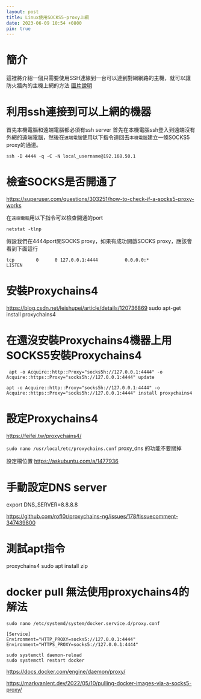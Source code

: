 ```yaml
---
layout: post
title: Linux使用SOCKS5-proxy上網
date: 2023-06-09 10:54 +0800
pin: true
---
```


# 簡介
這裡將介紹一個只需要使用SSH連線到一台可以連到對網網路的主機，就可以讓防火牆內的主機上網的方法
[圖片說明](https://ma.ttias.be/socks-proxy-linux-ssh-bypass-content-filters/)

# 利用ssh連接到可以上網的機器
首先本機電腦和遠端電腦都必須有ssh server
首先在本機電腦ssh登入到遠端沒有外網的遠端電腦，然後在`遠端電腦`使用以下指令連回去`本機電腦`建立一條SOCKS5 proxy的通道。
```shell
ssh -D 4444 -q -C -N local_username@192.168.50.1
```
# 檢查SOCKS是否開通了
https://superuser.com/questions/303251/how-to-check-if-a-socks5-proxy-works

在`遠端電腦`用以下指令可以檢查開通的port
```shell
netstat -tlnp
```
假設我們在4444port開SOCKS proxy，如果有成功開啟SOCKS proxy，應該會看到下面這行
```shell
tcp        0      0 127.0.0.1:4444          0.0.0.0:*               LISTEN  
```

# 安裝Proxychains4
https://blog.csdn.net/leishupei/article/details/120736869
sudo apt-get install proxychains4

# 在還沒安裝Proxychains4機器上用SOCKS5安裝Proxychains4
```
 apt -o Acquire::http::Proxy="socks5h://127.0.0.1:4444" -o Acquire::https::Proxy="socks5h://127.0.0.1:4444" update

apt -o Acquire::http::Proxy="socks5h://127.0.0.1:4444" -o Acquire::https::Proxy="socks5h://127.0.0.1:4444" install proxychains4 
```

# 設定Proxychains4
https://feifei.tw/proxychains4/  

`sudo nano /usr/local/etc/proxychains.conf`
proxy_dns 的功能不要關掉

設定檔位置
https://askubuntu.com/a/1477936

# 手動設定DNS server
export DNS_SERVER=8.8.8.8

https://github.com/rofl0r/proxychains-ng/issues/178#issuecomment-347439800

# 測試apt指令
proxychains4 sudo apt install zip

# docker pull 無法使用proxychains4的解法
`sudo nano /etc/systemd/system/docker.service.d/proxy.conf`

```
[Service]
Environment="HTTP_PROXY=socks5://127.0.0.1:4444"
Environment="HTTPS_PROXY=socks5://127.0.0.1:4444"
```

```shell
sudo systemctl daemon-reload
sudo systemctl restart docker
```
https://docs.docker.com/engine/daemon/proxy/  

https://markvanlent.dev/2022/05/10/pulling-docker-images-via-a-socks5-proxy/


